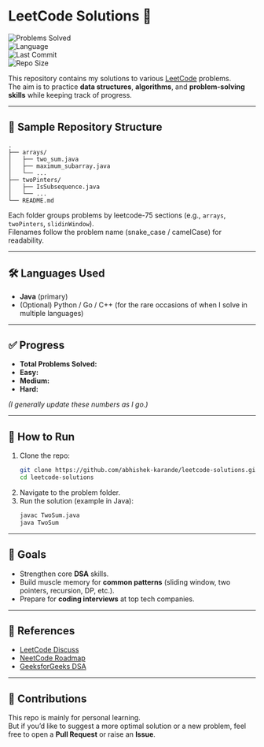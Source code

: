 # LeetCode Solutions 🚀

![Problems Solved](https://img.shields.io/badge/Problems%20Solved-0-brightgreen)  
![Language](https://img.shields.io/badge/Language-Java-blue)  
![Last Commit](https://img.shields.io/github/last-commit/abhishek-karande/leetcode-solutions)  
![Repo Size](https://img.shields.io/github/repo-size/abhishek-karande/leetcode-solutions)

This repository contains my solutions to various [LeetCode](https://leetcode.com/) problems.  
The aim is to practice **data structures**, **algorithms**, and **problem-solving skills** while keeping track of progress.

---

## 📂 Sample Repository Structure

```
.
├── arrays/
│   ├── two_sum.java
│   ├── maximum_subarray.java
│   └── ...
├── twoPinters/
│   ├── IsSubsequence.java
│   └── ...
└── README.md
```

Each folder groups problems by leetcode-75 sections (e.g., `arrays`, `twoPinters`, `slidinWindow`).  
Filenames follow the problem name (snake_case / camelCase) for readability.

---

## 🛠 Languages Used

- **Java** (primary)
- (Optional) Python / Go / C++ (for the rare occasions of when I solve in multiple languages)

---

## ✅ Progress

- **Total Problems Solved:**
- **Easy:**
- **Medium:**
- **Hard:**

*(I generally update these numbers as I go.)*

---

## 📌 How to Run

1. Clone the repo:
   ```bash
   git clone https://github.com/abhishek-karande/leetcode-solutions.git
   cd leetcode-solutions
   ```
2. Navigate to the problem folder.
3. Run the solution (example in Java):
   ```bash
   javac TwoSum.java
   java TwoSum
   ```

---

## 🎯 Goals

- Strengthen core **DSA** skills.
- Build muscle memory for **common patterns** (sliding window, two pointers, recursion, DP, etc.).
- Prepare for **coding interviews** at top tech companies.

---

## 📖 References

- [LeetCode Discuss](https://leetcode.com/discuss/)
- [NeetCode Roadmap](https://neetcode.io/)
- [GeeksforGeeks DSA](https://www.geeksforgeeks.org/data-structures/)

---

## 🤝 Contributions

This repo is mainly for personal learning.  
But if you’d like to suggest a more optimal solution or a new problem, feel free to open a **Pull Request** or raise an **Issue**.  
